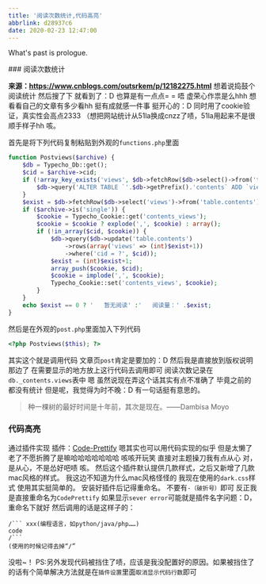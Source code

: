 ```yaml
---
title: '阅读次数统计,代码高亮'
abbrlink: d28937c6
date: 2020-02-23 12:47:00
---
```

What's past is prologue.

<!--more-->### 阅读次数统计
**来源：https://www.cnblogs.com/outsrkem/p/12182275.html**
想着说捣鼓个阅读统计
然后搜了下
就看到了：D
也算是有一点点= =
唔
虚荣心作祟是么hhh
想看看自己的文章有多少看hh
挺有成就感一件事
挺开心的：D
同时用了cookie验证，真实性会高点2333
（想把网站统计从51la换成cnzz了啧，51la用起来不是很顺手样子hh
咳。

首先是将下列代码复制粘贴到外观的`functions.php`里面

```php
function Postviews($archive) {
    $db = Typecho_Db::get();
    $cid = $archive->cid;
    if (!array_key_exists('views', $db->fetchRow($db->select()->from('table.contents')))) {
        $db->query('ALTER TABLE `'.$db->getPrefix().'contents` ADD `views` INT(10) DEFAULT 0;');
    }
    $exist = $db->fetchRow($db->select('views')->from('table.contents')->where('cid = ?', $cid))['views'];
    if ($archive->is('single')) {
        $cookie = Typecho_Cookie::get('contents_views');
        $cookie = $cookie ? explode(',', $cookie) : array();
        if (!in_array($cid, $cookie)) {
            $db->query($db->update('table.contents')
                ->rows(array('views' => (int)$exist+1))
                ->where('cid = ?', $cid));
            $exist = (int)$exist+1;
            array_push($cookie, $cid);
            $cookie = implode(',', $cookie);
            Typecho_Cookie::set('contents_views', $cookie);
        }
    }
    echo $exist == 0 ? '   暂无阅读' :'   阅读量：' .$exist;
}
```

然后是在外观的`post.php`里面加入下列代码

```php
<?php Postviews($this); ?>
```

其实这个就是调用代码
文章页`post`肯定是要加的：D
然后我是直接放到版权说明那边了
在需要显示的地方放上这行代码去调用即可
阅读次数记录在`db._contents.views`表中
嗯
虽然说现在弄这个话其实有点不准确了
毕竟之前的都没有统计
但是呢，我觉得为时不晚：D
有一句话挺有意思的。

> 种一棵树的最好时间是十年前，其次是现在。——Dambisa Moyo


### 代码高亮
通过插件实现
插件：[Code-Prettify][1]
嗯其实也可以用代码实现的似乎
但是太懒了
老了不愿折腾了是嘛哈哈哈哈哈哈哈
咳咳开玩笑
直接对主题操刀我有点从心
对，是从心，不是怂好吧啧
咳。
然后这个插件默认提供几款样式，之后又新增了几款mac风格的样式。
我这边不知道为什么mac风格怪怪的
我现在使用的`dark.css`样式
使用其实挺简单的。
安装好插件后记得重命名。
不要有`-（破折号）`即可
反正我是直接重命名为`CodePrettify`
如果显示`sever error`可能就是插件名字问题：D，重命名下就好
然后调用的话是这样子的：
```
/``` xxx(编程语言，如python/java/php……)
code
/```
(使用的时候记得去掉“/”
```
没啦~！
PS:另外发现代码被挡住了啧，应该是我没配置好的原因。如果被挡住了的话有个简单解决方法就是在`插件设置`里面`取消显示代码行数`即可

[1]: https://github.com/Xcnte/Code-Prettify-for-typecho